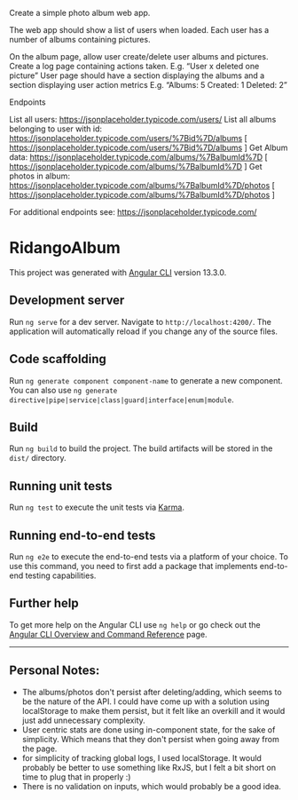 Create a simple photo album web app.

The web app should show a list of users when loaded. Each user has a number of albums containing pictures.

On the album page, allow user create/delete user albums and pictures. 
Create a log page containing actions taken. E.g. “User x deleted one picture” 
User page should have a section displaying the albums and a section displaying user action metrics E.g. “Albums: 5 Created: 1 Deleted: 2”

Endpoints

List all users: https://jsonplaceholder.typicode.com/users/ 
List all albums belonging to user with id: https://jsonplaceholder.typicode.com/users/%7Bid%7D/albums [ https://jsonplaceholder.typicode.com/users/%7Bid%7D/albums ] 
Get Album data: https://jsonplaceholder.typicode.com/albums/%7BalbumId%7D [ https://jsonplaceholder.typicode.com/albums/%7BalbumId%7D ] 
Get photos in album: https://jsonplaceholder.typicode.com/albums/%7BalbumId%7D/photos 
[ https://jsonplaceholder.typicode.com/albums/%7BalbumId%7D/photos ]

For additional endpoints see: https://jsonplaceholder.typicode.com/

# RidangoAlbum

This project was generated with [Angular CLI](https://github.com/angular/angular-cli) version 13.3.0.

## Development server

Run `ng serve` for a dev server. Navigate to `http://localhost:4200/`. The application will automatically reload if you change any of the source files.

## Code scaffolding

Run `ng generate component component-name` to generate a new component. You can also use `ng generate directive|pipe|service|class|guard|interface|enum|module`.

## Build

Run `ng build` to build the project. The build artifacts will be stored in the `dist/` directory.

## Running unit tests

Run `ng test` to execute the unit tests via [Karma](https://karma-runner.github.io).

## Running end-to-end tests

Run `ng e2e` to execute the end-to-end tests via a platform of your choice. To use this command, you need to first add a package that implements end-to-end testing capabilities.

## Further help

To get more help on the Angular CLI use `ng help` or go check out the [Angular CLI Overview and Command Reference](https://angular.io/cli) page.

----

## Personal Notes:

- The albums/photos don't persist after deleting/adding, which seems to be the nature of the API. I could have come up with a solution using localStorage to make them persist, but it felt like an overkill and it would just add unnecessary complexity.
- User centric stats are done using in-component state, for the sake of simplicity. Which means that they don't persist when going away from the page.
- for simplicity of tracking global logs, I used localStorage. It would probably be better to use something like RxJS, but I felt a bit short on time to plug that in properly :)
- There is no validation on inputs, which would probably be a good idea.

